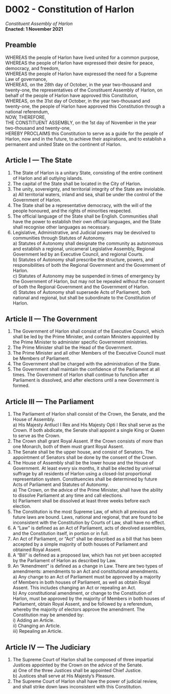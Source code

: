 # D002 - Constitution of Harlon
*Constituent Assembly of Harlon*  
**Enacted: 1 November 2021**  

## Preamble
WHEREAS the people of Harlon have lived united for a common purpose,  
WHEREAS the people of Harlon have expressed their desire for peace, democracy, and freedom,  
WHEREAS the people of Harlon have expressed the need for a Supreme Law of governance,  
WHEREAS, on the 28th day of October, in the year two-thousand and twenty-one, the representatives of the Constituent Assembly of Harlon, on behalf of the people of Harlon have approved this Constitution,  
WHEREAS, on the 31st day of October, in the year two-thousand and twenty-one, the people of Harlon have approved this Constitution through a national referendum,  
NOW, THEREFORE,  
THE CONSTITUENT ASSEMBLY, on the 1st day of November in the year two-thousand and twenty-one,  
HEREBY PROCLAIMS this Constitution to serve as a guide for the people of Harlon, now and in the future, to achieve their aspirations, and to establish a permanent and united State on the continent of Harlon.

## Article I — The State
1. The State of Harlon is a unitary State, consisting of the entire continent of Harlon and all outlying islands.
2. The capital of the State shall be located in the City of Harlon.
3. The unity, sovereignty, and territorial integrity of the State are inviolable.   
	a) All territorial waters, inland and sea, shall be under the control of the Government of Harlon.
4. The State shall be a representative democracy, with the will of the people honoured, and the rights of minorities respected.
5. The official language of the State shall be English. Communities shall have the power to establish their own official languages, and the State shall recognise other languages as necessary.
6. Legislative, Administrative, and Judicial powers may be devolved to communities through Statutes of Autonomy.  
	a) Statutes of Autonomy shall designate the community as autonomous and establish a regional, unicameral Legislative Assembly, Regional Government led by an Executive Council, and regional Courts.  
	b) Statutes of Autonomy shall prescribe the structure, powers, and responsibilities of both the Regional Government and the Government of Harlon.  
	c) Statutes of Autonomy may be suspended in times of emergency by the Government of Harlon, but may not be repealed without the consent of both the Regional Government and the Government of Harlon.  
	d) Statutes of Autonomy shall supersede Acts of Parliament, both national and regional, but shall be subordinate to the Constitution of Harlon.

## Article II — The Government
1. The Government of Harlon shall consist of the Executive Council, which shall be led by the Prime Minister, and contain Ministers appointed by the Prime Minister to administer specific Government ministries. 
2. The Prime Minister shall be the Head of the Government. 
3. The Prime Minister and all other Members of the Executive Council must be Members of Parliament. 
4. The Government shall be charged with the administration of the State. 
5. The Government shall maintain the confidence of the Parliament at all times. The Government of Harlon shall continue to function after Parliament is dissolved, and after elections until a new Government is formed.

## Article III — The Parliament
1. The Parliament of Harlon shall consist of the Crown, the Senate, and the House of Assembly.  
	a) His Majesty Antlucl I Rex and His Majesty Opti I Rex shall serve as the Crown. If both abdicate, the Senate shall appoint a single King or Queen to serve as the Crown.
2. The Crown shall grant Royal Assent. If the Crown consists of more than one Monarch, both of them must grant Royal Assent.
3. The Senate shall be the upper house, and consist of Senators. The appointment of Senators shall be done by the consent of the Crown.
4. The House of Assembly shall be the lower house and the House of Government. At least every six months, it shall be elected by universal suffrage by all residents of Harlon using a closed-list proportional representation system. Constituencies shall be determined by future Acts of Parliament and Statutes of Autonomy.  
	a) The Crown, on the advice of the Prime Minister, shall have the ability to dissolve Parliament at any time and call elections.  
	b) Parliament shall be dissolved at least three weeks before each election.
5. The Constitution is the most Supreme Law, of which all previous and future laws are bound. Laws, national and regional, that are found to be inconsistent with the Constitution by Courts of Law, shall have no effect.
6. A “Law” is defined as an Act of Parliament, acts of devolved assemblies, and the Constitution itself, in portion or in full.
7. An Act of Parliament, or “Act” shall be described as a bill that has been accepted by a simple majority of both houses of Parliament and obtained Royal Assent.
8. A “Bill” is defined as a proposed law, which has not yet been accepted by the Parliament of Harlon as described by Law.
9. An “Amendment” is defined as a change in Law. There are two types of amendments: amendments to an Act and constitutional amendments.  
	a) Any change to an Act of Parliament must be approved by a majority of Members in both houses of Parliament, as well as obtain Royal Assent. This includes changing an Act or repealing an Act.  
	b) Any constitutional amendment, or change to the Constitution of Harlon, must be approved by the majority of Members in both houses of Parliament, obtain Royal Assent, and be followed by a referendum, whereby the majority of electors approve the amendment. The Constitution  may be amended by:  
			i) Adding an Article.  
			ii) Changing an Article.  
			iii) Repealing an Article.

## Article IV — The Judiciary
1. The Supreme Court of Harlon shall be composed of three impartial Justices appointed by the Crown on the advice of the Senate.  
	a) One of the three Justices shall be appointed Chief Justice.  
	b) Justices shall serve at His Majesty’s Pleasure.
2. The Supreme Court of Harlon shall have the power of judicial review, and shall strike down laws inconsistent with this Constitution.
